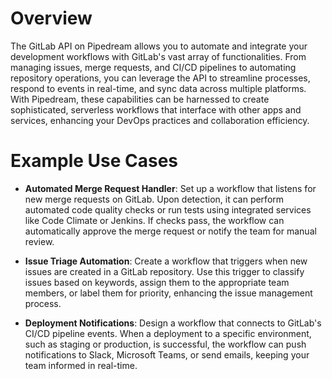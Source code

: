# Overview

The GitLab API on Pipedream allows you to automate and integrate your development workflows with GitLab's vast array of functionalities. From managing issues, merge requests, and CI/CD pipelines to automating repository operations, you can leverage the API to streamline processes, respond to events in real-time, and sync data across multiple platforms. With Pipedream, these capabilities can be harnessed to create sophisticated, serverless workflows that interface with other apps and services, enhancing your DevOps practices and collaboration efficiency.

# Example Use Cases

- **Automated Merge Request Handler**: Set up a workflow that listens for new merge requests on GitLab. Upon detection, it can perform automated code quality checks or run tests using integrated services like Code Climate or Jenkins. If checks pass, the workflow can automatically approve the merge request or notify the team for manual review.

- **Issue Triage Automation**: Create a workflow that triggers when new issues are created in a GitLab repository. Use this trigger to classify issues based on keywords, assign them to the appropriate team members, or label them for priority, enhancing the issue management process.

- **Deployment Notifications**: Design a workflow that connects to GitLab's CI/CD pipeline events. When a deployment to a specific environment, such as staging or production, is successful, the workflow can push notifications to Slack, Microsoft Teams, or send emails, keeping your team informed in real-time.
